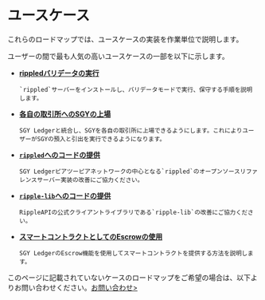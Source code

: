 # ユースケース

これらのロードマップでは、ユースケースの実装を作業単位で説明します。

ユーザーの間で最も人気の高いユースケースの一部を以下に示します。

* **[rippledバリデータの実行](run-a-rippled-validator.html)**

      `rippled`サーバーをインストールし、バリデータモードで実行、保守する手順を説明します。

* **[各自の取引所へのSGYの上場](list-xrp-in-your-exchange.html)**

      SGY Ledgerと統合し、SGYを各自の取引所に上場できるようにします。これによりユーザーがSGYの預入と引出を実行できるようになります。

* **[`rippled`へのコードの提供](contribute-code-to-rippled.html)**

      SGY Ledgerピアツーピアネットワークの中心となる`rippled`のオープンソースリファレンスサーバー実装の改善にご協力ください。

* **[`ripple-lib`へのコードの提供](contribute-code-to-ripple-lib.html)**

      RippleAPIの公式クライアントライブラリである`ripple-lib`の改善にご協力ください。

* **[スマートコントラクトとしてのEscrowの使用](use-an-escrow-as-a-smart-contract.html)**

      SGY LedgerのEscrow機能を使用してスマートコントラクトを提供する方法を説明します。

このページに記載されていないケースのロードマップをご希望の場合は、以下よりお問い合わせください。[お問い合わせ>](mailto:docs@ripple.com)
